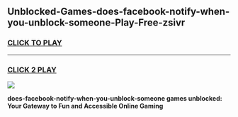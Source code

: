 
## Unblocked-Games-does-facebook-notify-when-you-unblock-someone-Play-Free-zsivr
<h3>
<a href="https://premium76.site?title=does-facebook-notify-when-you-unblock-someone&ref=10A">CLICK TO PLAY</a></h3>
<hr>

<h3>
<a href="https://premium76.site?title=does-facebook-notify-when-you-unblock-someone&ref=10A">CLICK 2 PLAY</a>
  
</h3>

<a href="https://premium76.site?title=does-facebook-notify-when-you-unblock-someone&ref=10A"><img src="https://clearcache.store/games.png"></a>


**does-facebook-notify-when-you-unblock-someone games unblocked: Your Gateway to Fun and Accessible Online Gaming**
